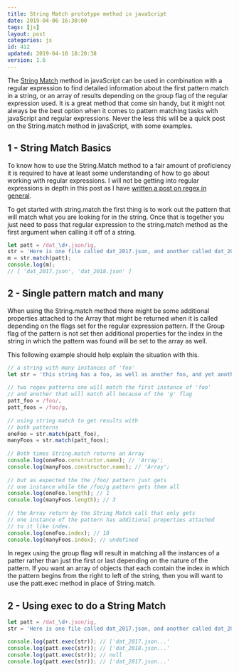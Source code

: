 ```yaml
---
title: String Match prototype method in javaScript
date: 2019-04-06 16:30:00
tags: [js]
layout: post
categories: js
id: 412
updated: 2019-04-10 18:20:38
version: 1.6
---
```


The [String Match](https://developer.mozilla.org/en-US/docs/Web/JavaScript/Reference/Global_Objects/String/match) method in javaScript can be used in combination with a regular expression to find detailed information about the first pattern match in a string, or an array of results depending on the group flag of the regular expression used. It is a great method that come sin handy, but it might not always be the best option when it comes to pattern matching tasks with javaScript and regular expressions. Never the less this will be a quick post on the String.match method in javaScript, with some examples.

<!-- more -->

## 1 - String Match Basics

To know how to use the String.Match method to a fair amount of proficiency it is required to have at least some understanding of how to go about working with regular expressions. I will not be getting into regular expressions in depth in this post as I have [written a post on regex in general](/2019/03/20/js-regex/).

To get started with string.match the first thing is to work out the pattern that will match what you are looking for in the string. Once that is together you just need to pass that regular expression to the string.match method as the first argument when calling it off of a string.

```js
let patt = /dat_\d+.json/ig,
str = 'Here is one file called dat_2017.json, and another called dat_2018.json',
m = str.match(patt);
console.log(m);
// [ 'dat_2017.json', 'dat_2018.json' ]
```

## 2 - Single pattern match and many

When using the String.match method there might be some additional properties attached to the Array that might be returned when it is called depending on the flags set for the regular expression pattern. If the Group flag of the pattern is not set then additional properties for the index in the string in which the pattern was found will be set to the array as well.

This following example should help explain the situation with this. 

```js
// a string with many instances of 'foo'
let str = 'this string has a foo, as well as another foo, and yet another foo as well',
 
// two regex patterns one will match the first instance of 'foo'
// and another that will match all because of the 'g' flag
patt_foo = /foo/,
patt_foos = /foo/g,
 
// using string match to get results with 
// both patterns
oneFoo = str.match(patt_foo),
manyFoos = str.match(patt_foos);
 
// Both times String.match returns an Array
console.log(oneFoo.constructor.name); // 'Array';
console.log(manyFoos.constructor.name); // 'Array';
 
// but as expected the the /foo/ pattern just gets
// one instance while the /foo/g pattern gets them all
console.log(oneFoo.length); // 1
console.log(manyFoos.length); // 3
 
// the Array return by the String Match call that only gets
// one instance of the pattern has additional properties attached
// to it like index.
console.log(oneFoo.index); // 18
console.log(manyFoos.index); // undefined
```

In regex using the group flag will result in matching all the instances of a patter rather than just the first or last depending on the nature of the pattern. If you want an array of objects that each contain the index in which the pattern begins from the right to left of the string, then you will want to use the patt.exec method in place of String.match.

## 2 - Using exec to do a String Match

```js
let patt = /dat_\d+.json/ig,
str = 'Here is one file called dat_2017.json, and another called dat_2018.json';

console.log(patt.exec(str)); // ['dat_2017.json...'
console.log(patt.exec(str)); // ['dat_2018.json...'
console.log(patt.exec(str)); // null
console.log(patt.exec(str)); // ['dat_2017.json...'
```
